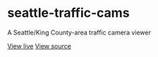 # seattle-traffic-cams
A Seattle/King County-area traffic camera viewer

[View live](https://the-sink.github.io/seattle-traffic-cams/public/)
[View source](https://github.com/the-sink/seattle-traffic-cams)
